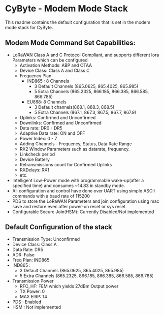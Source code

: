 # CyByte - Modem Mode Stack #

This readme contains the default configuration that is set in the modem mode stack for CyByte.

## Modem Mode Command Set Capabilities: ##

* LoRaWAN Class A and C Protocol Compliant, and supports different lora Parameters which can be configured
	* Activation Methods: ABP and OTAA
	* Device Class: Class A and Class C
	* Frequency Plan
		* IND865 : 8 Channels
			* 3 Default Channels (865.0625, 865.4025, 865.985)
			* 5 Extra Channels (865.2325, 866.185, 866.385, 866.585, 866.785)
		* EU868: 8 Channels
			* 	3 Default channels(868.1, 868.3, 868.5)
			* 	5 Extra Channels (867.1, 867.3, 867.5, 867.7, 867.9)
	* Uplinks: Confirmed and Unconfirmed
	* Downlinks: Confirmed and Unconfirmed
	* Data rate: DR0 - DR5	
	* Adaptive Data rate: ON and OFF		
	* Power Index: 0 - 7	
	* Adding Channels - Frequency, Status, Data Rate Range
	* RX2 Window Parameters such as datarate, frequency.
	* Linkcheck period
	* Device Battery
	* Retransmissions count for Confirmed Uplinks
	* RXDelays: RX1
	* etc.
* Intelligent Low-Power mode with programmable wake-up(after a specified time) and consumes ~14.83 in standby mode.
* All configuration and control have done over UART using simple ASCII commands with a baud rate of 115200
* PDS to store the LoRaWAN Parameters and join configuration using mac save and restore even after power-on reset or sys reset.
* Configurable Secure Join(HSM): Currently Disabled/Not implemented

## Default Configuration of the stack ##

* Transmission Type: Unconfirmed
* Device Class: Class A
* Data Rate: DR5
* ADR: False
* Freq Plan: IND865
* IND865 :
	* 3 Default Channels (865.0625, 865.4025, 865.985)
	* 5 Extra Channels (865.2325, 866.185, 866.385, 866.585, 866.785)
* Transmission Power
	* RFO_HF: FEM which yields 27dBm Output power
	* TX Power: 0
	* MAX EIRP: 14
* PDS : Enabled
* HSM : Not implemented
	
	